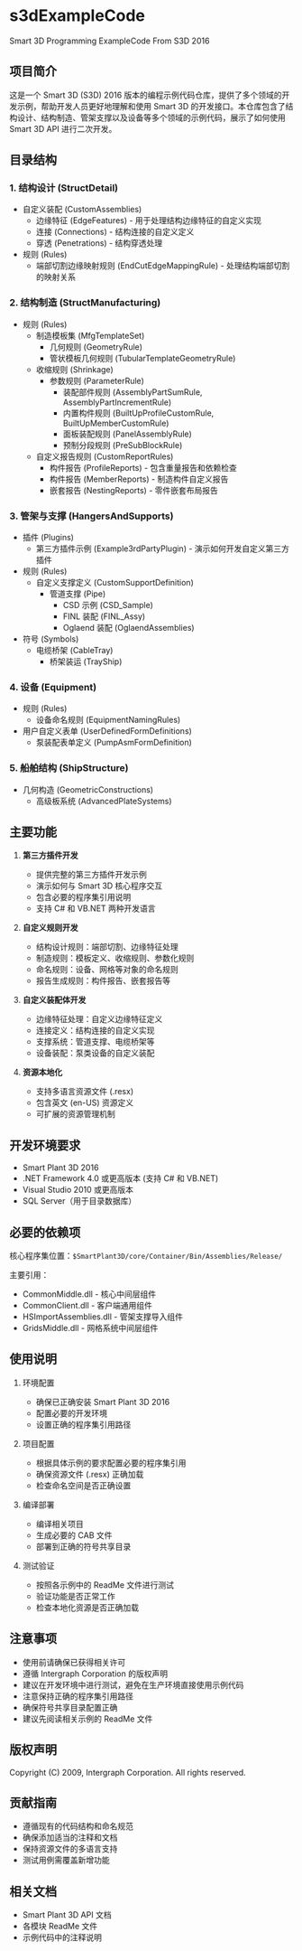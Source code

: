 # s3dExampleCode

Smart 3D Programming ExampleCode From S3D 2016

## 项目简介

这是一个 Smart 3D (S3D) 2016 版本的编程示例代码仓库，提供了多个领域的开发示例，帮助开发人员更好地理解和使用 Smart 3D 的开发接口。本仓库包含了结构设计、结构制造、管架支撑以及设备等多个领域的示例代码，展示了如何使用 Smart 3D API 进行二次开发。

## 目录结构

### 1. 结构设计 (StructDetail)
- 自定义装配 (CustomAssemblies)
  - 边缘特征 (EdgeFeatures) - 用于处理结构边缘特征的自定义实现
  - 连接 (Connections) - 结构连接的自定义定义
  - 穿透 (Penetrations) - 结构穿透处理
- 规则 (Rules)
  - 端部切割边缘映射规则 (EndCutEdgeMappingRule) - 处理结构端部切割的映射关系

### 2. 结构制造 (StructManufacturing)
- 规则 (Rules)
  - 制造模板集 (MfgTemplateSet)
    - 几何规则 (GeometryRule)
    - 管状模板几何规则 (TubularTemplateGeometryRule)
  - 收缩规则 (Shrinkage)
    - 参数规则 (ParameterRule)
      - 装配部件规则 (AssemblyPartSumRule, AssemblyPartIncrementRule)
      - 内置构件规则 (BuiltUpProfileCustomRule, BuiltUpMemberCustomRule)
      - 面板装配规则 (PanelAssemblyRule)
      - 预制分段规则 (PreSubBlockRule)
  - 自定义报告规则 (CustomReportRules)
    - 构件报告 (ProfileReports) - 包含重量报告和依赖检查
    - 构件报告 (MemberReports) - 制造构件自定义报告
    - 嵌套报告 (NestingReports) - 零件嵌套布局报告

### 3. 管架与支撑 (HangersAndSupports)
- 插件 (Plugins)
  - 第三方插件示例 (Example3rdPartyPlugin) - 演示如何开发自定义第三方插件
- 规则 (Rules)
  - 自定义支撑定义 (CustomSupportDefinition)
    - 管道支撑 (Pipe)
      - CSD 示例 (CSD_Sample)
      - FINL 装配 (FINL_Assy)
      - Oglaend 装配 (OglaendAssemblies)
- 符号 (Symbols)
  - 电缆桥架 (CableTray)
    - 桥架装运 (TrayShip)

### 4. 设备 (Equipment)
- 规则 (Rules)
  - 设备命名规则 (EquipmentNamingRules)
- 用户自定义表单 (UserDefinedFormDefinitions)
  - 泵装配表单定义 (PumpAsmFormDefinition)

### 5. 船舶结构 (ShipStructure)
- 几何构造 (GeometricConstructions)
  - 高级板系统 (AdvancedPlateSystems)

## 主要功能

1. **第三方插件开发**
   - 提供完整的第三方插件开发示例
   - 演示如何与 Smart 3D 核心程序交互
   - 包含必要的程序集引用说明
   - 支持 C# 和 VB.NET 两种开发语言

2. **自定义规则开发**
   - 结构设计规则：端部切割、边缘特征处理
   - 制造规则：模板定义、收缩规则、参数化规则
   - 命名规则：设备、网格等对象的命名规则
   - 报告生成规则：构件报告、嵌套报告等

3. **自定义装配体开发**
   - 边缘特征处理：自定义边缘特征定义
   - 连接定义：结构连接的自定义实现
   - 支撑系统：管道支撑、电缆桥架等
   - 设备装配：泵类设备的自定义装配

4. **资源本地化**
   - 支持多语言资源文件 (.resx)
   - 包含英文 (en-US) 资源定义
   - 可扩展的资源管理机制

## 开发环境要求

- Smart Plant 3D 2016
- .NET Framework 4.0 或更高版本 (支持 C# 和 VB.NET)
- Visual Studio 2010 或更高版本
- SQL Server（用于目录数据库）

## 必要的依赖项

核心程序集位置：`$SmartPlant3D/core/Container/Bin/Assemblies/Release/`

主要引用：
- CommonMiddle.dll - 核心中间层组件
- CommonClient.dll - 客户端通用组件
- HSImportAssemblies.dll - 管架支撑导入组件
- GridsMiddle.dll - 网格系统中间层组件

## 使用说明

1. 环境配置
   - 确保已正确安装 Smart Plant 3D 2016
   - 配置必要的开发环境
   - 设置正确的程序集引用路径

2. 项目配置
   - 根据具体示例的要求配置必要的程序集引用
   - 确保资源文件 (.resx) 正确加载
   - 检查命名空间是否正确设置

3. 编译部署
   - 编译相关项目
   - 生成必要的 CAB 文件
   - 部署到正确的符号共享目录

4. 测试验证
   - 按照各示例中的 ReadMe 文件进行测试
   - 验证功能是否正常工作
   - 检查本地化资源是否正确加载

## 注意事项

- 使用前请确保已获得相关许可
- 遵循 Intergraph Corporation 的版权声明
- 建议在开发环境中进行测试，避免在生产环境直接使用示例代码
- 注意保持正确的程序集引用路径
- 确保符号共享目录配置正确
- 建议先阅读相关示例的 ReadMe 文件

## 版权声明

Copyright (C) 2009, Intergraph Corporation. All rights reserved.

## 贡献指南

- 遵循现有的代码结构和命名规范
- 确保添加适当的注释和文档
- 保持资源文件的多语言支持
- 测试用例需覆盖新增功能

## 相关文档

- Smart Plant 3D API 文档
- 各模块 ReadMe 文件
- 示例代码中的注释说明

